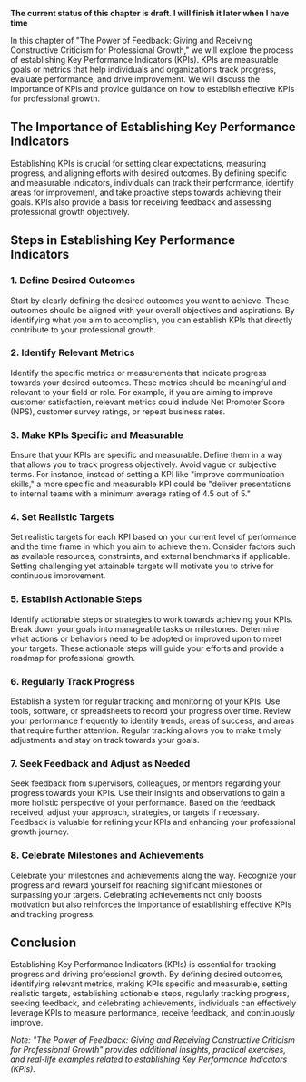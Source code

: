 **The current status of this chapter is draft. I will finish it later when I have time**

In this chapter of "The Power of Feedback: Giving and Receiving Constructive Criticism for Professional Growth," we will explore the process of establishing Key Performance Indicators (KPIs). KPIs are measurable goals or metrics that help individuals and organizations track progress, evaluate performance, and drive improvement. We will discuss the importance of KPIs and provide guidance on how to establish effective KPIs for professional growth.

The Importance of Establishing Key Performance Indicators
---------------------------------------------------------

Establishing KPIs is crucial for setting clear expectations, measuring progress, and aligning efforts with desired outcomes. By defining specific and measurable indicators, individuals can track their performance, identify areas for improvement, and take proactive steps towards achieving their goals. KPIs also provide a basis for receiving feedback and assessing professional growth objectively.

Steps in Establishing Key Performance Indicators
------------------------------------------------

### 1. Define Desired Outcomes

Start by clearly defining the desired outcomes you want to achieve. These outcomes should be aligned with your overall objectives and aspirations. By identifying what you aim to accomplish, you can establish KPIs that directly contribute to your professional growth.

### 2. Identify Relevant Metrics

Identify the specific metrics or measurements that indicate progress towards your desired outcomes. These metrics should be meaningful and relevant to your field or role. For example, if you are aiming to improve customer satisfaction, relevant metrics could include Net Promoter Score (NPS), customer survey ratings, or repeat business rates.

### 3. Make KPIs Specific and Measurable

Ensure that your KPIs are specific and measurable. Define them in a way that allows you to track progress objectively. Avoid vague or subjective terms. For instance, instead of setting a KPI like "improve communication skills," a more specific and measurable KPI could be "deliver presentations to internal teams with a minimum average rating of 4.5 out of 5."

### 4. Set Realistic Targets

Set realistic targets for each KPI based on your current level of performance and the time frame in which you aim to achieve them. Consider factors such as available resources, constraints, and external benchmarks if applicable. Setting challenging yet attainable targets will motivate you to strive for continuous improvement.

### 5. Establish Actionable Steps

Identify actionable steps or strategies to work towards achieving your KPIs. Break down your goals into manageable tasks or milestones. Determine what actions or behaviors need to be adopted or improved upon to meet your targets. These actionable steps will guide your efforts and provide a roadmap for professional growth.

### 6. Regularly Track Progress

Establish a system for regular tracking and monitoring of your KPIs. Use tools, software, or spreadsheets to record your progress over time. Review your performance frequently to identify trends, areas of success, and areas that require further attention. Regular tracking allows you to make timely adjustments and stay on track towards your goals.

### 7. Seek Feedback and Adjust as Needed

Seek feedback from supervisors, colleagues, or mentors regarding your progress towards your KPIs. Use their insights and observations to gain a more holistic perspective of your performance. Based on the feedback received, adjust your approach, strategies, or targets if necessary. Feedback is valuable for refining your KPIs and enhancing your professional growth journey.

### 8. Celebrate Milestones and Achievements

Celebrate your milestones and achievements along the way. Recognize your progress and reward yourself for reaching significant milestones or surpassing your targets. Celebrating achievements not only boosts motivation but also reinforces the importance of establishing effective KPIs and tracking progress.

Conclusion
----------

Establishing Key Performance Indicators (KPIs) is essential for tracking progress and driving professional growth. By defining desired outcomes, identifying relevant metrics, making KPIs specific and measurable, setting realistic targets, establishing actionable steps, regularly tracking progress, seeking feedback, and celebrating achievements, individuals can effectively leverage KPIs to measure performance, receive feedback, and continuously improve.

*Note: "The Power of Feedback: Giving and Receiving Constructive Criticism for Professional Growth" provides additional insights, practical exercises, and real-life examples related to establishing Key Performance Indicators (KPIs).*
